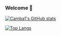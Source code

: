 ### Welcome 👋

[![Camba1's GitHub stats](https://github-readme-stats.vercel.app/api?username=camba1&show_icons=true)](https://github.com/camba1/github-readme-stats)

[![Top Langs](https://github-readme-stats.vercel.app/api/top-langs/?username=camba1&layout=compact)](https://github.com/camba1/github-readme-stats)
